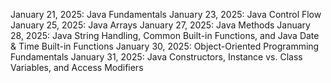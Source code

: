 January 21, 2025: Java Fundamentals
January 23, 2025: Java Control Flow
January 25, 2025: Java Arrays
January 27, 2025: Java Methods
January 28, 2025: Java String Handling, Common Built-in Functions, and Java Date & Time Built-in Functions
January 30, 2025: Object-Oriented Programming Fundamentals
January 31, 2025: Java Constructors, Instance vs. Class Variables, and Access Modifiers
